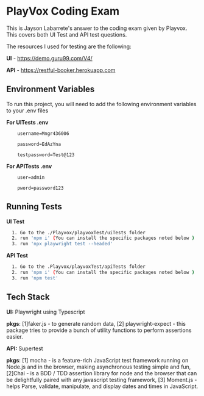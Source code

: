 # PlayVox Coding Exam

This is Jayson Labarrete's answer to the coding exam given by Playvox.
This covers both UI Test and API test questions.

The resources I used for testing are the following:

**UI** - https://demo.guru99.com/V4/

**API** - https://restful-booker.herokuapp.com

## Environment Variables

To run this project, you will need to add the following environment variables to your .env files

**For UITests .env**

        username=Mngr436006

        password=EdAzYna

        testpassword=Test@123

**For APITests .env**

        user=admin

        pword=password123

## Running Tests

**UI Test**

```bash
  1. Go to the ./Playvox/playvoxTest/uiTests folder
  2. run 'npm i' (You can install the specific packages noted below )
  3. run 'npx playwright test --headed'
```

**API Test**

```bash
  1. Go to the .Playvox/playvoxTest/apiTests folder
  2. run 'npm i' (You can install the specific packages noted below )
  3. run 'npm test'

```

## Tech Stack

**UI:** Playwright using Typescript

**pkgs**: [1]faker.js - to generate random data, [2] playwright-expect - this package tries to provide a bunch of utility functions to perform assertions easier.

**API:** Supertest

**pkgs**: [1] mocha - is a feature-rich JavaScript test framework running on Node.js and in the browser, making asynchronous testing simple and fun, [2]Chai - is a BDD / TDD assertion library for node and the browser that can be delightfully paired with any javascript testing framework, [3] Moment.js - helps Parse, validate, manipulate, and display dates and times in JavaScript.
